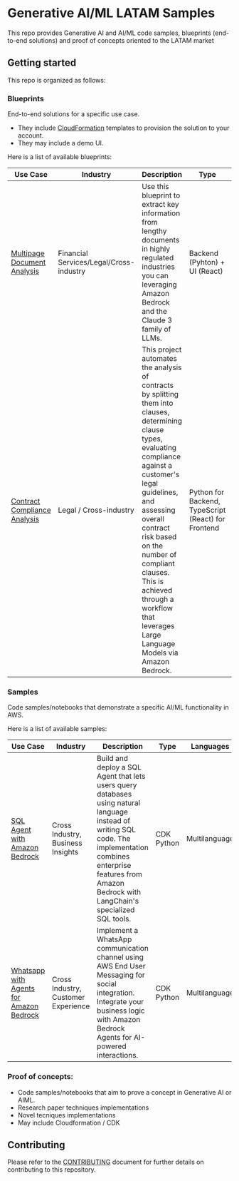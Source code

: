 # Generative AI/ML LATAM Samples

This repo provides Generative AI and AI/ML code samples, blueprints (end-to-end solutions) and proof of concepts oriented to the LATAM market

## Getting started

This repo is organized as follows:

### Blueprints

End-to-end solutions for a specific use case. 
  * They include [CloudFormation](https://aws.amazon.com/cloudformation/) templates to provision the solution to your account. 
  * They may include a demo UI.

Here is a list of available blueprints:

| Use Case                                                    | Industry                                | Description                    | Type        | Languages                                      |
|-------------------------------------------------------------|-----------------------------------------|--------------------------------|-------------|------------------------------------------------|
| [Multipage Document Analysis](blueprints/multipage-document-analysis/) | Financial Services/Legal/Cross-industry | Use this blueprint to extract key information from lengthy documents in highly regulated industries you can leveraging Amazon Bedrock and the Claude 3 family of LLMs. | Backend (Pyhton) + UI (React) | Spanish, English                               |
| [Contract Compliance Analysis](https://github.com/aws-samples/generative-ai-cdk-constructs-samples/tree/main/samples/contract-compliance-analysis) | Legal / Cross-industry                  | This project automates the analysis of contracts by splitting them into clauses, determining clause types, evaluating compliance against a customer's legal guidelines, and assessing overall contract risk based on the number of compliant clauses. This is achieved through a workflow that leverages Large Language Models via Amazon Bedrock. | Python for Backend, TypeScript (React) for Frontend | English (can be customized to other languages) |


### Samples
Code samples/notebooks that demonstrate a specific AI/ML functionality in AWS.

Here is a list of available samples:

| Use Case                                                    | Industry                                | Description                    | Type        | Languages        |
|-------------------------------------------------------------|-----------------------------------------|--------------------------------|-------------|------------------|
| [SQL Agent with Amazon Bedrock](samples/sql-bedrock-agent/README.md) | Cross Industry, Business Insights |Build and deploy a SQL Agent that lets users query databases using natural language instead of writing SQL code. The implementation combines enterprise features from Amazon Bedrock with LangChain's specialized SQL tools. | CDK Python| Multilanguage |
| [Whatsapp with Agents for Amazon Bedrock](samples/end-user-messaging-bedrock/README.md) | Cross Industry, Customer Experience | Implement a WhatsApp communication channel using AWS End User Messaging for social integration. Integrate your business logic with Amazon Bedrock Agents for AI-powered interactions. | CDK Python| Multilanguage |

### Proof of concepts:
  * Code samples/notebooks that aim to prove a concept in Generative AI or AIML.
  * Research paper techniques implementations
  * Novel tecniques implementations
  * May include Cloudformation / CDK

## Contributing

Please refer to the [CONTRIBUTING](CONTRIBUTING.md) document for further details on contributing to this repository. 
